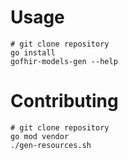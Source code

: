 # Usage

```
# git clone repository
go install
gofhir-models-gen --help
```

# Contributing

```
# git clone repository
go mod vendor
./gen-resources.sh
```
